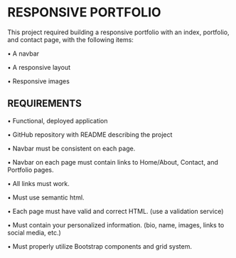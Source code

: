 # RESPONSIVE PORTFOLIO

This project required building a responsive portfolio with an index, portfolio, and contact page, with the following items:

• A navbar

• A responsive layout

• Responsive images

## REQUIREMENTS

• Functional, deployed application

• GitHub repository with README describing the project

• Navbar must be consistent on each page.

• Navbar on each page must contain links to Home/About, Contact, and Portfolio pages.

• All links must work.

• Must use semantic html.

• Each page must have valid and correct HTML. (use a validation service)

• Must contain your personalized information. (bio, name, images, links to social media, etc.)

• Must properly utilize Bootstrap components and grid system.
